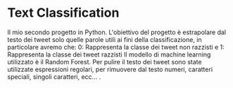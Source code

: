 # Text Classification
Il mio secondo progetto in Python. L'obiettivo del progetto è estrapolare dal testo dei tweet solo quelle parole utili ai fini della classificazione, in particolare avremo che: 
0: Rappresenta la classe dei tweet non razzisti e
1: Rappresenta la classe dei tweet razzisti
Il modello di machine learning utilizzato è il Random Forest. Per pulire il testo dei tweet sono state utilizzate espressioni regolari, per rimuovere dal testo numeri, caratteri speciali, singoli caratteri, ecc... .
